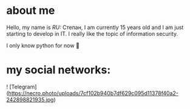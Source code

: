 # **about me**

Hello, my name is _RU:_ Степан, I am currently 15 years old and I am just starting to develop in IT. I really like the topic of information security. 

I only know python for now 🥲

# my social networks:

! [Telegram] (https://necro.photo/uploads/7cf102b940b7df629c095d11378f40a2-242898821935.jpg)









